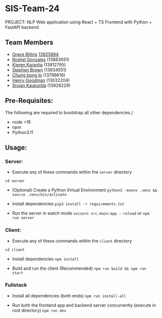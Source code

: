 # SIS-Team-24

PROJECT: NLP
Web application using React + TS Frontend with Python + FastAPI backend

## Team Members
* [Grace Billiris](https://www.linkedin.com/in/grace-billiris/) [13925894](https://github.com/gracebilliris)
* [Roshel Gonzales]() (13883931)
* [Kieren Karanjia]() (13912795)
* [Stephen Brown]() (13934551)
* [Chung bong Ip]() (13799616)
* [Henry Goodman]() (13032204)
* [Srujan Kaukuntla]() (13928229)

## Pre-Requisites:
The following are required to bootstrap all other dependencies./
- node >16
- npm
- Python3.11

## Usage:

### Server:

- Execute any of these commands within the `server` directory

`cd server`

- (Optional) Create a Python Virtual Environment
`python3 -mvenv .venv && source .venv/bin/activate`

- Install dependencies
`pip3 install -r requirements.txt`

- Run the server in watch mode
`uvicorn src.main:app --reload` or `npm run server`


### Client:

- Execute any of these commands within the `client` directory

`cd client`

- Install dependencies
`npm install`

- Build and run the client (Recommended)
`npm run build && npm run start`

### Fullstack

- Install all dependencies (both ends)
`npm run install-all`

- Run both the frontend app and backend server concurrently (execute in root directory)
`npm run dev`